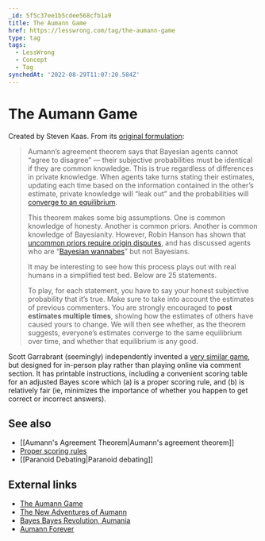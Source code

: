 ```yaml
---
_id: 5f5c37ee1b5cdee568cfb1a9
title: The Aumann Game
href: https://lesswrong.com/tag/the-aumann-game
type: tag
tags:
  - LessWrong
  - Concept
  - Tag
synchedAt: '2022-08-29T11:07:20.584Z'
---
```

# The Aumann Game

Created by Steven Kaas. From its [original formulation](https://web.archive.org/web/20110408182936/http://www.acceleratingfuture.com/steven/?p=96):

> Aumann’s agreement theorem says that Bayesian agents cannot “agree to disagree” — their subjective probabilities must be identical if they are common knowledge. This is true regardless of differences in private knowledge. When agents take turns stating their estimates, updating each time based on the information contained in the other’s estimate, private knowledge will “leak out” and the probabilities will [converge to an equilibrium](https://web.archive.org/web/20110408182936/http://www.scottaaronson.com/papers/agree-econ.pdf).
> 
> This theorem makes some big assumptions. One is common knowledge of honesty. Another is common priors. Another is common knowledge of Bayesianity. However, Robin Hanson has shown that [uncommon priors require origin disputes](https://web.archive.org/web/20110408182936/http://hanson.gmu.edu/prior.pdf), and has discussed agents who are “[Bayesian wannabes](https://web.archive.org/web/20110408182936/http://dimacs.rutgers.edu/Workshops/Bounded/hanson.pdf)” but not Bayesians.
> 
> It may be interesting to see how this process plays out with real humans in a simplified test bed. Below are 25 statements.
> 
> To play, for each statement, you have to say your honest subjective probability that it’s true. Make sure to take into account the estimates of previous commenters. You are strongly encouraged to **post estimates multiple times**, showing how the estimates of others have caused yours to change. We will then see whether, as the theorem suggests, everyone’s estimates converge to the same equilibrium over time, and whether that equilibrium is any good.

Scott Garrabrant (seemingly) independently invented a [very similar game](https://www.lesswrong.com/posts/nmwog5hGidZniDDpR/aumann-agreement-game), but designed for in-person play rather than playing online via comment section. It has printable instructions, including a convenient scoring table for an adjusted Bayes score which (a) is a proper scoring rule, and (b) is relatively fair (ie, minimizes the importance of whether you happen to get correct or incorrect answers).

## See also

- [[Aumann's Agreement Theorem|Aumann's agreement theorem]]
- [Proper scoring rules](https://wiki.lesswrong.com/wiki/Proper_scoring_rules)
- [[Paranoid Debating|Paranoid debating]]

## External links

- [The Aumann Game](https://web.archive.org/web/20110408182936/http://www.acceleratingfuture.com/steven/?p=96)
- [The New Adventures of Aumann](https://web.archive.org/web/20130906125721/http://www.acceleratingfuture.com/steven/?p=102)
- [Bayes Bayes Revolution, Aumania](https://web.archive.org/web/20080514160909/http://www.acceleratingfuture.com/steven/?p=103)
- [Aumann Forever](https://web.archive.org/web/20100314215830/http://www.acceleratingfuture.com/steven/?p=106)